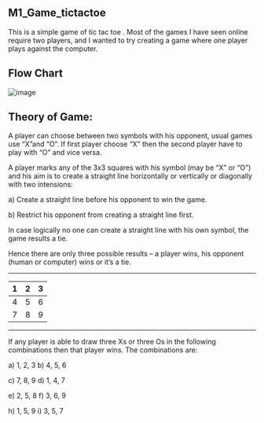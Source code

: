 
## M1_Game_tictactoe
This is a simple game of tic tac toe . Most of the games I have seen online require two players, and I wanted to try creating a game where one player plays against the computer.

## Flow Chart
![image](https://user-images.githubusercontent.com/67543660/142911477-f821cb9f-6c15-4ee7-8871-14f96b7b14b6.png)

## Theory of Game:

A player can choose between two symbols with his opponent, usual games
use “X”and “O”. If first player choose “X” then the second player have to
play with “O” and vice versa.


A player marks any of the 3x3 squares with his symbol (may be “X” or “O”)
and his aim is to create a straight line horizontally or vertically or diagonally
with two intensions:

a) Create a straight line before his opponent to win the game.

b) Restrict his opponent from creating a straight line first.

In case logically no one can create a straight line with his own symbol, the
game results a tie.

Hence there are only three possible results – a player wins, his opponent
(human or computer) wins or it’s a tie. 


***********
| 1 | 2 | 3 |
| --- | --- | --- |
| 4 | 5 | 6
| 7 | 8 | 9 |



*******************

If any player is able to draw three Xs or three Os in the following
combinations then that player wins. The combinations are:
 
 a) 1, 2, 3    b) 4, 5, 6
 
 c) 7, 8, 9    d) 1, 4, 7
 
 e) 2, 5, 8    f) 3, 6, 9
 
 h) 1, 5, 9    i) 3, 5, 7
